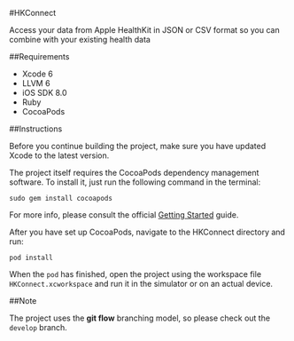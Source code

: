 #HKConnect

Access your data from Apple HealthKit in JSON or CSV format so you can combine with your existing health data

##Requirements

* Xcode 6
* LLVM 6
* iOS SDK 8.0
* Ruby
* CocoaPods

##Instructions

Before you continue building the project, make sure you have updated Xcode to the latest version.

The project itself requires the CocoaPods dependency management software. To install it, just run the following command in the terminal:

	sudo gem install cocoapods

For more info, please consult the official [Getting Started](http://guides.cocoapods.org/using/getting-started.html) guide.

After you have set up CocoaPods, navigate to the HKConnect directory and run:

	pod install

When the `pod` has finished, open the project using the workspace file `HKConnect.xcworkspace` and run it in the simulator or on an actual device.

##Note

The project uses the **git flow** branching model, so please check out the `develop` branch.